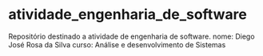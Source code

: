 # atividade_engenharia_de_software
Repositório destinado a atividade de engenharia de software. 
nome: Diego José Rosa da Silva
curso: Análise e desenvolvimento de Sistemas 
